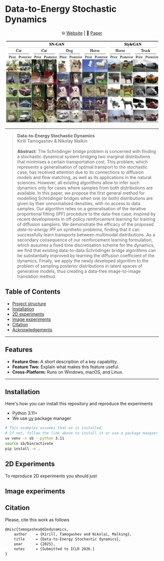 # Data-to-Energy Stochastic Dynamics

<p align="center">
    🌐 <a href="https:" target="_blank">Website</a> | 📃 <a href="https://arxiv.org/abs/" target="_blank">Paper</a>  <br>
</p>

<p align="center">
  <img src="assets/d2e_cifar10_main.png" alt="Project Screenshot/Logo" width="700"/>
</p>

---
> **Data-to-Energy Stochastic Dynamics**<br>
> Kirill Tamogashev & Nikolay Malkin<br><br>
>**Abstract:** The Schrödinger bridge problem is concerned with finding a stochastic dynamical system bridging two marginal distributions that minimises a certain transportation cost. This problem, which represents a generalisation of optimal transport to the stochastic case, has received attention due to its connections to diffusion models and flow matching, as well as its applications in the natural sciences. However, all existing algorithms allow to infer such dynamics only for cases where samples from both distributions are available.  In this paper, we propose the first general method for modelling Schrödinger bridges when one (or both) distributions are given by their unnormalised densities, with no access to data samples. Our algorithm relies on a generalisation of the iterative proportional fitting (IPF) procedure to the data-free case, inspired by recent developments in off-policy reinforcement learning for training of diffusion samplers. We demonstrate the efficacy of the proposed *data-to-energy IPF* on synthetic problems, finding that it can successfully learn transports between multimodal distributions.  As a secondary consequence of our reinforcement learning formulation, which assumes a fixed time discretisation scheme for the dynamics, we find that existing data-to-data Schrödinger bridge algorithms can be substantially improved by learning the diffusion coefficient of the dynamics. Finally, we apply the newly developed algorithm to the problem of sampling posterior distributions in latent spaces of generative models, thus creating a data-free image-to-image translation method.

## Table of Contents

* [Project structure](#️-installation)
* [Installation](#️-installation)
* [2D experiments](#-2d-experiments)
* [Image experiments](#-image-experiments)
* [Citation](#-citation)
* [Acknowledgements](#-acknowledgements)
---

## Features

* **Feature One:** A short description of a key capability.
* **Feature Two:** Explain what makes this feature useful.
* **Cross-Platform:** Runs on Windows, macOS, and Linux.

---

## Installation

Here's how you can install this repository and reproduce the experiments

* Python 3.11+
* We use [uv](https://docs.astral.sh/uv/) package manager

```bash
# This examples assumes that uv is installed. 
# If not, follow the link above to install it or use a package mangaer of your choice.
uv venv -n sb --python 3.11
source sb/bin/activate
pip install -e .
```

## 2D Experiments
To reproduce 2D experiments you should just 


## Image experiments


## Citation
Please, cite this work as follows
```
@misc{tamogashev@d2edynamics,
    author    = {Kirill, Tamogashev and Nikolai, Malking},
    title     = {Data-to-Energy Stochastic dynamics},
    year      = {2025},
    notes     = {Submitted to ICLR 2026.}
}
```

